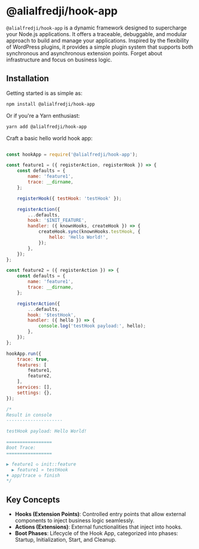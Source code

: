 
# @alialfredji/hook-app

`@alialfredji/hook-app` is a dynamic framework designed to supercharge your Node.js applications. It offers a traceable, debuggable, and modular approach to build and manage your applications. Inspired by the flexibility of WordPress plugins, it provides a simple plugin system that supports both synchronous and asynchronous extension points. Forget about infrastructure and focus on business logic.

## Installation

Getting started is as simple as:

```bash
npm install @alialfredji/hook-app
```

Or if you're a Yarn enthusiast:

```bash
yarn add @alialfredji/hook-app
```

Craft a basic hello world hook app:

```javascript

const hookApp = require('@alialfredji/hook-app');

const feature1 = ({ registerAction, registerHook }) => {
    const defaults = {
        name: 'feature1',
        trace: __dirname,
    };

    registerHook({ testHook: 'testHook' });

    registerAction({
        ...defaults,
        hook: '$INIT_FEATURE',
        handler: ({ knownHooks, createHook }) => {
            createHook.sync(knownHooks.testHook, {
                hello: 'Hello World!',
            });
        },
    });
};

const feature2 = ({ registerAction }) => {
    const defaults = {
        name: 'feature1',
        trace: __dirname,
    };

    registerAction({
        ...defaults,
        hook: '$testHook',
        handler: ({ hello }) => {
            console.log('testHook payload:', hello);
        },
    });
};

hookApp.run({
    trace: true,
    features: [
        feature1,
        feature2,
    ],
    services: [],
    settings: {},
});

/*
Result in console
---------------------

testHook payload: Hello World!

=================
Boot Trace:
=================

▶ feature1 ◇ init::feature
  ▶ feature1 » testHook
♦ app/trace ◇ finish
*/

```

## Key Concepts

- **Hooks (Extension Points)**: Controlled entry points that allow external components to inject business logic seamlessly.
- **Actions (Extensions)**: External functionalities that inject into hooks.
- **Boot Phases**: Lifecycle of the Hook App, categorized into phases: Startup, Initialization, Start, and Cleanup.





